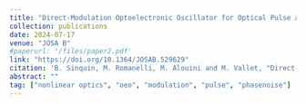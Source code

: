 ```yaml
---
title: "Direct-Modulation Optoelectronic Oscillator for Optical Pulse and Frequency Comb Generation"
collection: publications
date: 2024-07-17
venue: "JOSA B"
#paperurl: '/files/paper2.pdf'
link: "https://doi.org/10.1364/JOSAB.529629"
citation: 'B. Sinquin, M. Romanelli, M. Alouini and M. Vallet, "Direct-Modulation Optoelectronic Oscillator for Optical Pulse and Frequency Comb Generation".'
abstract: ""
tag: ["nonlinear optics", "oeo", "modulation", "pulse", "phasenoise"]
---
```

